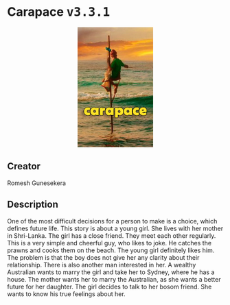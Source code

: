 
# Carapace <kbd>v3.3.1</kbd>

<center>
  <img src="./cover-1024.jpg"/>
</center>

## Creator
Romesh Gunesekera

## Description
One of the most difficult decisions for a person to make is a choice, which defines future life. This story is about a young girl. She lives with her mother in Shri-Lanka. The girl has a close friend. They meet each other regularly. This is a very simple and cheerful guy, who likes to joke. He catches the prawns and cooks them on the beach. The young girl definitely likes him. The problem is that the boy does not give her any clarity about their relationship. There is also another man interested in her. A wealthy Australian wants to marry the girl and take her to Sydney, where he has a house. The mother wants her to marry the Australian, as she wants a better future for her daughter. The girl decides to talk to her bosom friend. She wants to know his true feelings about her.

